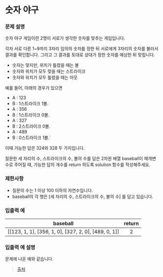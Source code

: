 # 숫자 야구

### 문제 설명
숫자 야구 게임이란 2명이 서로가 생각한 숫자를 맞추는 게임입니다. 

각자 서로 다른 1~9까지 3자리 임의의 숫자를 정한 뒤 서로에게 3자리의 숫자를 불러서 결과를 확인합니다. 그리고 그 결과를 토대로 상대가 정한 숫자를 예상한 뒤 맞힙니다.

* 숫자는 맞지만, 위치가 틀렸을 때는 볼
* 숫자와 위치가 모두 맞을 때는 스트라이크
* 숫자와 위치가 모두 틀렸을 때는 아웃

예를 들어, 아래의 경우가 있으면
- A : 123
- B : 1스트라이크 1볼.
- A : 356
- B : 1스트라이크 0볼.
- A : 327
- B : 2스트라이크 0볼.
- A : 489
- B : 0스트라이크 1볼.`

이때 가능한 답은 324와 328 두 가지입니다.

질문한 세 자리의 수, 스트라이크의 수, 볼의 수를 담은 2차원 배열 baseball이 매개변수로 주어질 때, 가능한 답의 개수를 return 하도록 solution 함수를 작성해주세요.

### 제한사항
- 질문의 수는 1 이상 100 이하의 자연수입니다.
- baseball의 각 행은 [세 자리의 수, 스트라이크의 수, 볼의 수] 를 담고 있습니다.

### 입출력 예

|  <center>baseball</center> |  <center>return</center>
|:--------|:--------:|
|[[123, 1, 1], [356, 1, 0], [327, 2, 0], [489, 0, 1]]	|2

### 입출력 예 설명
문제에 나온 예와 같습니다.

> [출처](https://programmers.co.kr/learn/courses/30/lessons/42841)
